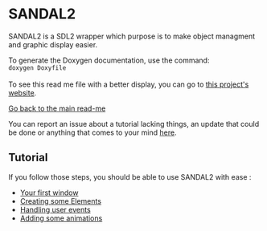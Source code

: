 # SANDAL2

SANDAL2 is a SDL2 wrapper which purpose is to make object managment and
graphic display easier.  

To generate the Doxygen documentation, use the command:  
`doxygen Doxyfile`  
<br/>
To see this read me file with a better display, you can go to [this project's
website](https://klevh.github.io/SANDAL2/).
  
[Go back to the main read-me](../README.md)

  
You can report an issue about a tutorial lacking things, an update that could be done or anything that comes to your mind [here](https://github.com/Klevh/SANDAL2/issues/new).

## Tutorial

If you follow those steps, you should be able to use SANDAL2 with ease :
* [Your first window](beginning.md)
* [Creating some Elements](element.md)
* [Handling user events](events.md)
* [Adding some animations](animations.md)